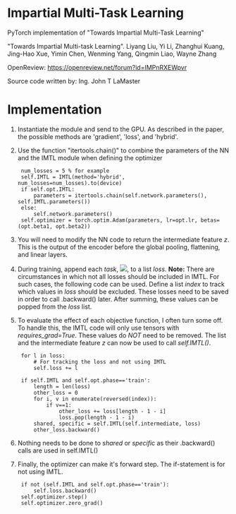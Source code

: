 # Impartial Multi-Task Learning
PyTorch implementation of "Towards Impartial Multi-Task Learning"

"Towards Impartial Multi-task Learning". 
Liyang Liu, Yi Li, Zhanghui Kuang, Jing-Hao Xue, Yimin Chen, Wenming Yang, Qingmin Liao, Wayne Zhang

OpenReview: https://openreview.net/forum?id=IMPnRXEWpvr

Source code written by: Ing. John T LaMaster


# Implementation
1. Instantiate the module and send to the GPU. As described in the paper, the possible methods are 'gradient', 'loss', and 'hybrid'.
2. Use the function "itertools.chain()" to combine the parameters of the NN and the IMTL module when defining the optimizer
                
        num_losses = 5 % for example
        self.IMTL = IMTL(method='hybrid', num_losses=num_losses).to(device)
        if self.opt.IMTL: 
            parameters = itertools.chain(self.network.parameters(), self.IMTL.parameters())
        else:
            self.network.parameters()
        self.optimizer = torch.optim.Adam(parameters, lr=opt.lr, betas=(opt.beta1, opt.beta2))

4. You will need to modify the NN code to return the intermediate feature *z*. This is the output of the encoder before the global pooling, flattening, and linear layers.
5. During training, append each *task*, <img src="https://render.githubusercontent.com/render/math?math=L_{t}^{raw}">, to a list *loss*.
**Note:** There are circumstances in which not all losses should be included in IMTL. For such cases, the following code can be used. Define a list *index* to track which values in *loss* should be excluded. These losses need to be saved in order to call .backward() later. After summing, these values can be popped from the *loss* list.
6. To evaluate the effect of each objective function, I often turn some off. To handle this, the IMTL code will only use tensors with *requires_grad=True*. These values do _NOT_ need to be removed. The list and the intermediate feature *z* can now be used to call *self.IMTL()*.
                                
        for l in loss: 
            # For tracking the loss and not using IMTL
            self.loss += l
            
        if self.IMTL and self.opt.phase=='train': 
            length = len(loss)
            other_loss = 0
            for i, v in enumerate(reversed(index)):
                if v==1: 
                    other_loss += loss[length - 1 - i]
                    loss.pop(length - 1 - i)
            shared, specific = self.IMTL(self.intermediate, loss)
            other_loss.backward()
            
7. Nothing needs to be done to *shared* or *specific* as their .backward() calls are used in self.IMTL()
8. Finally, the optimizer can make it's forward step. The if-statement is for not using IMTL.
        
        if not (self.IMTL and self.opt.phase=='train'): 
            self.loss.backward()
        self.optimizer.step()
        self.optimizer.zero_grad()

